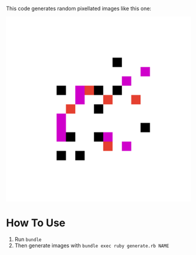This code generates random pixellated images like this one:

![](https://github.com/matstc/random-pixel-art-generator/raw/master/example.png)

# How To Use

1. Run `bundle`
2. Then generate images with `bundle exec ruby generate.rb NAME`
